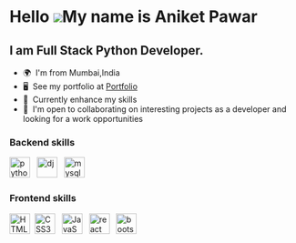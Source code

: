 Hello ![](https://user-images.githubusercontent.com/18350557/176309783-0785949b-9127-417c-8b55-ab5a4333674e.gif)My name is Aniket Pawar
========================================================================================================================================

I am Full Stack Python Developer.
--------------------------

*   🌍  I'm from Mumbai,India
*   🖥️  See my portfolio at <a target="_blank" rel="noreferrer" href='https://aniketpawar.netlify.app'>Portfolio</a>
*   🧠  Currently enhance my skills 
*   🤝  I'm open to collaborating on interesting projects as a developer and looking for a work opportunities


### Backend skills

<p align="left">
<img src="https://github.com/aniketttt07/anikettttt07_DisplayProfile/assets/124354517/3c7149d8-cdf8-45da-81bf-2221566552de" width="36" height="36" alt="python" /> &nbsp;
<img src="https://github.com/aniketttt07/anikettttt07_DisplayProfile/assets/124354517/f2a03efe-d489-4580-81bf-8bf0eba60fda" width="36" height="36" alt="dj" /> &nbsp;
<img src="https://github.com/aniketttt07/anikettttt07_DisplayProfile/assets/124354517/96fd9c9c-4641-4c5e-9eef-701fd83a5dcc" width="36" height="36" alt="mysql" /> &nbsp;


### Frontend skills
<p align="left">
<img src="https://raw.githubusercontent.com/danielcranney/readme-generator/main/public/icons/skills/html5-colored.svg" width="36" height="36" alt="HTML5" />&nbsp;
<img src="https://raw.githubusercontent.com/danielcranney/readme-generator/main/public/icons/skills/css3-colored.svg" width="36" height="36" alt="CSS3" /> &nbsp;
<img src="https://raw.githubusercontent.com/danielcranney/readme-generator/main/public/icons/skills/javascript-colored.svg" width="36" height="36" alt="JavaScript" /> &nbsp;
<img src="https://github.com/aniketttt07/anikettttt07_DisplayProfile/assets/124354517/95bc0d30-c91f-4b68-a8ce-ff6e381ba8bf" width="36" height="36" alt="react" /> &nbsp;
<img src="https://github.com/aniketttt07/anikettttt07_DisplayProfile/assets/124354517/f108c697-86ec-4e54-b9f1-19775a278353" width="36" height="36" alt="bootstrap" /> &nbsp;
